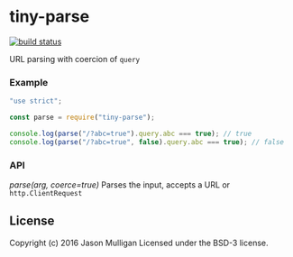 # tiny-parse

[![build status](https://secure.travis-ci.org/avoidwork/tiny-parse.svg)](http://travis-ci.org/avoidwork/tiny-parse)

URL parsing with coercion of `query`

### Example

```javascript
"use strict";

const parse = require("tiny-parse");

console.log(parse("/?abc=true").query.abc === true); // true
console.log(parse("/?abc=true", false).query.abc === true); // false
```

### API
*parse(arg, coerce=true)*
Parses the input, accepts a URL or `http.ClientRequest` 

## License
Copyright (c) 2016 Jason Mulligan
Licensed under the BSD-3 license.

